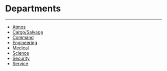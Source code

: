 


Departments
================
----------------------
- [Atmos](en/space-station-14/design/areas/departments/atmos.md)
- [Cargo/Salvage](en/space-station-14/design/areas/departments/cargo-salvage.md)
- [Command](en/space-station-14/design/areas/departments/command.md)
- [Engineering](en/space-station-14/design/areas/departments/engineering.md)
- [Medical](en/space-station-14/design/areas/departments/medical.md)
- [Science](en/space-station-14/design/areas/departments/science.md)
- [Security](en/space-station-14/design/areas/departments/security.md)
- [Service](en/space-station-14/design/areas/departments/service.md)